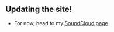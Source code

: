 ## Updating the site!
- For now, head to my [SoundCloud page](https://soundcloud.com/eric-skiff/albums)
